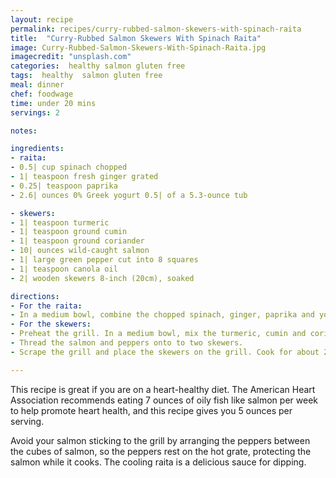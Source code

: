 ```yaml
---
layout: recipe
permalink: recipes/curry-rubbed-salmon-skewers-with-spinach-raita
title:  "Curry-Rubbed Salmon Skewers With Spinach Raita"
image: Curry-Rubbed-Salmon-Skewers-With-Spinach-Raita.jpg
imagecredit: "unsplash.com"
categories:  healthy salmon gluten free
tags:  healthy  salmon gluten free
meal: dinner
chef: foodwage
time: under 20 mins
servings: 2

notes:

ingredients:
- raita:
- 0.5| cup spinach chopped
- 1| teaspoon fresh ginger grated
- 0.25| teaspoon paprika
- 2.6| ounces 0% Greek yogurt 0.5| of a 5.3-ounce tub

- skewers:
- 1| teaspoon turmeric
- 1| teaspoon ground cumin
- 1| teaspoon ground coriander
- 10| ounces wild-caught salmon
- 1| large green pepper cut into 8 squares
- 1| teaspoon canola oil
- 2| wooden skewers 8-inch (20cm), soaked

directions:
- For the raita:
- In a medium bowl, combine the chopped spinach, ginger, paprika and yogurt and stir to mix. Chill until ready to serve. Makes about 0.75 cup.
- For the skewers:
- Preheat the grill. In a medium bowl, mix the turmeric, cumin and coriander. Use a chef’s knife to skin the salmon filet, then divide into 8 even cubes. Place in the bowl with the spices and turn to coat. Add the pepper pieces and drizzle the canola oil over it all, gently turning to distribute the oil.
- Thread the salmon and peppers onto to two skewers.
- Scrape the grill and place the skewers on the grill. Cook for about 2–3 minutes before turning, then cook for another 2–3 minutes, until cooked through. Serve with raita

---
```


This recipe is great if you are on a heart-healthy diet. The American Heart Association recommends eating 7 ounces of oily fish like salmon per week to help promote heart health, and this recipe gives you 5 ounces per serving.

Avoid your salmon sticking to the grill by arranging the peppers between the cubes of salmon, so the peppers rest on the hot grate, protecting the salmon while it cooks. The cooling raita is a delicious sauce for dipping.
